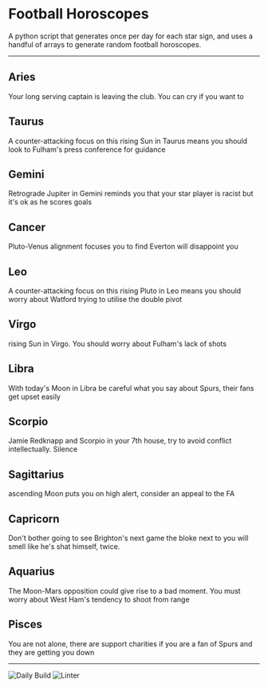 # Football Horoscopes

A python script that generates once per day for each star sign, and uses a handful of arrays to generate random football horoscopes.

---

<!-- horoscopes_item starts -->
<h2>Aries</h2><p>Your long serving captain is leaving the club. You can cry if you want to</p><h2>Taurus</h2><p>A counter-attacking focus on this rising Sun in Taurus means you should look to Fulham's press conference for guidance</p><h2>Gemini</h2><p>Retrograde Jupiter in Gemini reminds you that your star player is racist but it's ok as he scores goals</p><h2>Cancer</h2><p>Pluto-Venus alignment focuses you to find Everton will disappoint you</p><h2>Leo</h2><p>A counter-attacking focus on this rising Pluto in Leo means you should worry about Watford trying to utilise the double pivot</p><h2>Virgo</h2><p>rising Sun in Virgo. You should worry about Fulham's lack of shots</p><h2>Libra</h2><p>With today's Moon in Libra be careful what you say about Spurs, their fans get upset easily</p><h2>Scorpio</h2><p>Jamie Redknapp and Scorpio in your 7th house, try to avoid conflict intellectually. Silence</p><h2>Sagittarius</h2><p>ascending Moon puts you on high alert, consider an appeal to the FA</p><h2>Capricorn</h2><p>Don't bother going to see Brighton's next game the bloke next to you will smell like he's shat himself, twice.</p><h2>Aquarius</h2><p>The Moon-Mars opposition could give rise to a bad moment. You must worry about West Ham's tendency to shoot from range</p><h2>Pisces</h2><p>You are not alone, there are support charities if you are a fan of Spurs and they are getting you down</p>
<!-- horoscopes_item ends -->

---

![Daily Build](https://github.com/MatBenfield/horofootball.thechels.uk/workflows/Daily%20Build/badge.svg) ![Linter](https://github.com/MatBenfield/horofootball.thechels.uk/workflows/Linter/badge.svg)

